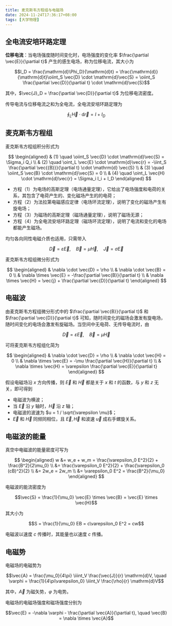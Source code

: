 ```yaml
---
title: 麦克斯韦方程组与电磁场
date: 2024-11-24T17:36:17+08:00
tags: [大学物理]
---
```


## 全电流安培环路定理

**位移电流**：当电场强度随时间变化时，电场强度的变化率 $\frac{\partial \vec{E}}{\partial t}$ 产生的感生电场，称为位移电流，其大小为

$$I_D = \frac{\mathrm{d}\Phi_D}{\mathrm{d}t} = \frac{\mathrm{d}}{\mathrm{d}t}\oiint_S \vec{D} \cdot \mathrm{d}\vec{S} = \oiint_S \frac{\partial \vec{D}}{\partial t} \cdot \mathrm{d}\vec{S}$$

其中，$\vec{J}_D = \frac{\partial \vec{D}}{\partial t}$ 为位移电流密度。

传导电流与位移电流之和为全电流，全电流安培环路定理为

$$\oint_L \vec{H} \cdot \mathrm{d}\vec{r} = I + I_D$$

## 麦克斯韦方程组

麦克斯韦方程组积分形式为

$$
\begin{aligned}
& (1) \quad \oiint_S \vec{D} \cdot \mathrm{d}\vec{S} = \Sigma_i Q_i \\
& (2) \quad \oint_L \vec{E} \cdot \mathrm{d}\vec{r} = -\iint_S \frac{\partial \vec{{B}}}{\partial t} \cdot \mathrm{d} \vec{S} \\
& (3) \quad \oiint_S \vec{B} \cdot \mathrm{d}\vec{S} = 0 \\
& (4) \quad \oint_L \vec{H} \cdot \mathrm{d}\vec{r} = \Sigma_i I_i + I_D
\end{aligned}
$$

- 方程（1）为电场的高斯定理（电场通量定理），它给出了电场强度和电荷的关系，其包含了电荷产生的、变化磁场产生的的电荷；
- 方程（2）为法拉第电磁感应定律（电场环流定理），说明了变化的磁场产生有旋电场；
- 方程（3）为磁场的高斯定理（磁场通量定理），说明了磁场无源；
- 方程（4）为全电流安培环路定理（磁场环流定理），说明了电流和变化的电场都能产生磁场。

均匀各向同性电磁介质也适用，只需带入

$$\vec{D} = \varepsilon \vec{E}, \quad \vec{B} = \mu \vec{H}, \quad \vec{J} = \sigma \vec{E}$$

麦克斯韦方程组微分形式为

$$
\begin{aligned}
& \nabla \cdot \vec{D} = \rho \\
& \nabla \cdot \vec{B} = 0 \\
& \nabla \times \vec{E} = -\frac{\partial \vec{B}}{\partial t} \\
& \nabla \times \vec{H} = \vec{j} + \frac{\partial \vec{D}}{\partial t}
\end{aligned}
$$

## 电磁波

由麦克斯韦方程组微分形式中的 $\frac{\partial \vec{B}}{\partial t}$ 和 $\frac{\partial \vec{D}}{\partial t}$ 可知，随时间变化的磁场会激发有旋电场，随时间变化的电场会激发有旋磁场。当空间中无电荷、无传导电流时，由

$$\vec{D} = \varepsilon \vec{E}, \quad \vec{B} = \mu \vec{H}$$

可将麦克斯韦方程组化简为

$$
\begin{aligned}
& \nabla \cdot \vec{D} = \rho \\
& \nabla \cdot \vec{H} = 0 \\
& \nabla \times \vec{E} = -\mu \frac{\partial \vec{H}}{\partial t} \\
& \nabla \times \vec{H} = \varepsilon \frac{\partial \vec{E}}{\partial t}
\end{aligned}
$$

假设电磁场沿 $x$ 方向传播，则 $\vec{E}$ 和 $\vec{H}$ 都是关于 $x$ 和 $t$ 的函数，与 $y$ 和 $z$ 无关，即可得到

- 电磁波为横波；
- 当 $\vec{E}$ 沿 $y$ 轴时，$\vec{H}$ 沿 $z$ 轴；
- 电磁波的波速为 $u = 1 / \sqrt{\varepsilon \mu}$；
- $\vec{E}$ 和 $\vec{H}$ 同频同相位，且 $\vec{E}, \vec{H}$ 和波速 $\vec{u}$ 成右手螺旋关系。

## 电磁波的能量

真空中电磁波的能量密度可写为

$$
\begin{aligned}
w &= w_e + w_m = \frac{\varepsilon_0 E^2}{2} + \frac{B^2}{2\mu_0} \\
&= \frac{\varepsilon_0 E^2}{2} + \frac{\varepsilon_0 (cB)^2}{2} \\
&= 2w_e = 2w_m \\
&= \varepsilon_0 E^2 = \frac{B^2}{\mu_0}
\end{aligned}
$$

电磁波的能流密度为

$$\vec{S} = \frac{1}{\mu_0} \vec{E} \times \vec{B} = \vec{E} \times \vec{H}$$

其大小为

$$S = \frac{1}{\mu_0} EB = c\varepsilon_0 E^2 = cw$$

电磁波以速度 $c$ 传播时，其能量也以速度 $c$ 传播。

## 电磁势

电磁场的电磁势为

$$\vec{A} = \frac{\mu_0}{4\pi} \iiint_V \frac{\vec{J}}{r} \mathrm{d}V, \quad \varphi = \frac{1}{4\pi\varepsilon_0} \iiint_V \frac{\rho}{r} \mathrm{d}V$$

其中，$\vec{A}$ 为磁矢势，$\varphi$ 为电势。

电磁场的电磁场强度和磁场强度分别为

$$\vec{E} = -\nabla \varphi - \frac{\partial \vec{A}}{\partial t}, \quad \vec{B} = \nabla \times \vec{A}$$
